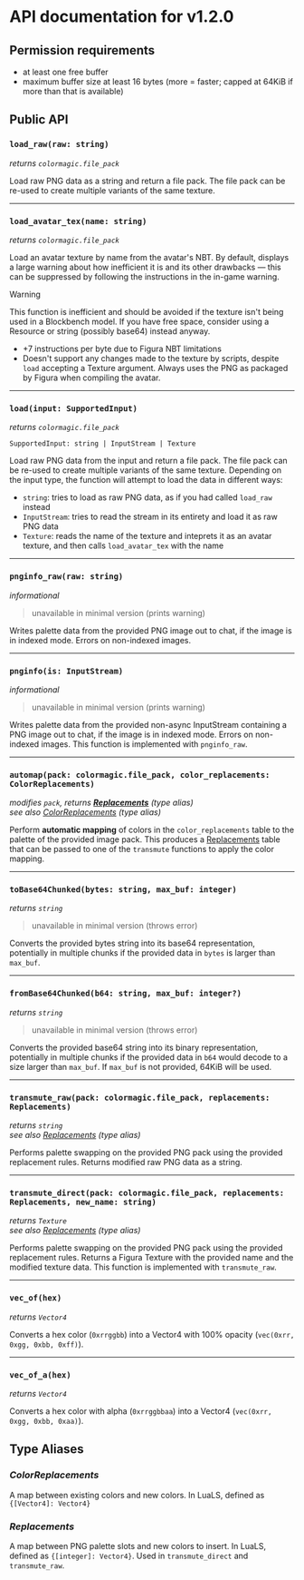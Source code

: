 # API documentation for v1.2.0

## Permission requirements
* at least one free buffer
* maximum buffer size at least 16 bytes (more = faster; capped at 64KiB if more than that is available)

## Public API

### `load_raw(raw: string)`
*returns `colormagic.file_pack`*

Load raw PNG data as a string and return a file pack. The file pack can be re-used to create multiple variants of the same texture.

***

### `load_avatar_tex(name: string)`
*returns `colormagic.file_pack`*

Load an avatar texture by name from the avatar's NBT. By default, displays a large warning about how inefficient it is and its other drawbacks &mdash; this can be suppressed by following the instructions in the in-game warning.

> [!WARNING]  
> This function is inefficient and should be avoided if the texture isn't being used in a Blockbench model. If you have free space, consider using a Resource or string (possibly base64) instead anyway.
>
> * +7 instructions per byte due to Figura NBT limitations
> * Doesn't support any changes made to the texture by scripts, despite `load` accepting a Texture argument. Always uses the PNG as packaged by Figura when compiling the avatar.

***

### `load(input: SupportedInput)`
*returns `colormagic.file_pack`*

`SupportedInput: string | InputStream | Texture`

Load raw PNG data from the input and return a file pack. The file pack can be re-used to create multiple variants of the same texture. Depending on the input type, the function will attempt to load the data in different ways:
* `string`: tries to load as raw PNG data, as if you had called `load_raw` instead
* `InputStream`: tries to read the stream in its entirety and load it as raw PNG data
* `Texture`: reads the name of the texture and inteprets it as an avatar texture, and then calls `load_avatar_tex` with the name

***

### `pnginfo_raw(raw: string)`
*informational*

> unavailable in minimal version (prints warning)

Writes palette data from the provided PNG image out to chat, if the image is in indexed mode. Errors on non-indexed images.

***

### `pnginfo(is: InputStream)`
*informational*

> unavailable in minimal version (prints warning)

Writes palette data from the provided non-async InputStream containing a PNG image out to chat, if the image is in indexed mode. Errors on non-indexed images. This function is implemented with `pnginfo_raw`.

***

### `automap(pack: colormagic.file_pack, color_replacements: ColorReplacements)`
*modifies `pack`, returns [**Replacements**](#replacements) (type alias)*  
*see also [*ColorReplacements*](#colorreplacements) (type alias)*

Perform **automatic mapping** of colors in the `color_replacements` table to the palette of the provided image pack. This produces a [Replacements](#replacements) table that can be passed to one of the `transmute` functions to apply the color mapping.

***

### `toBase64Chunked(bytes: string, max_buf: integer)`
*returns `string`*

> unavailable in minimal version (throws error)

Converts the provided bytes string into its base64 representation, potentially in multiple chunks if the provided data in `bytes` is larger than `max_buf`.

***

### `fromBase64Chunked(b64: string, max_buf: integer?)`
*returns `string`*

> unavailable in minimal version (throws error)

Converts the provided base64 string into its binary representation, potentially in multiple chunks if the provided data in `b64` would decode to a size larger than `max_buf`. If `max_buf` is not provided, 64KiB will be used.

***

### `transmute_raw(pack: colormagic.file_pack, replacements: Replacements)`
*returns `string`*  
*see also [*Replacements*](#replacements) (type alias)*

Performs palette swapping on the provided PNG pack using the provided replacement rules. Returns modified raw PNG data as a string.
 
***

### `transmute_direct(pack: colormagic.file_pack, replacements: Replacements, new_name: string)`
*returns `Texture`*  
*see also [*Replacements*](#replacements) (type alias)*

Performs palette swapping on the provided PNG pack using the provided replacement rules. Returns a Figura Texture with the provided name and the modified texture data. This function is implemented with `transmute_raw`.

***

### `vec_of(hex)`
*returns `Vector4`*

Converts a hex color (`0xrrggbb`) into a Vector4 with 100% opacity (`vec(0xrr, 0xgg, 0xbb, 0xff)`).

***

### `vec_of_a(hex)`
*returns `Vector4`*

Converts a hex color with alpha (`0xrrggbbaa`) into a Vector4 (`vec(0xrr, 0xgg, 0xbb, 0xaa)`).

## Type Aliases

### *ColorReplacements*
A map between existing colors and new colors. In LuaLS, defined as `{[Vector4]: Vector4}`

### *Replacements*
A map between PNG palette slots and new colors to insert. In LuaLS, defined as `{[integer]: Vector4}`. Used in `transmute_direct` and `transmute_raw`.
